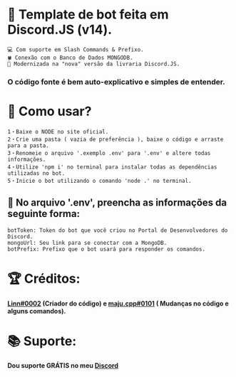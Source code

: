 # 🤖 Template de bot feita em Discord.JS (v14).

```
💻 Com suporte em Slash Commands & Prefixo.
🍀 Conexão com o Banco de Dados MONGODB.
💠 Modernizada na "nova" versão da livraria Discord.JS.
```
### O código fonte é bem auto-explicativo e simples de entender.

# 🏡 Como usar?
```
1・Baixe o NODE no site oficial.
2・Crie uma pasta ( vazia de preferência ), baixe o código e arraste para a pasta. 
3・Renomeie o arquivo '.exemplo .env' para '.env' e altere todas informações.
4・Utilize 'npm i' no terminal para instalar todas as dependências utilizadas no bot.
5・Inicie o bot utilizando o comando 'node .' no terminal.
```

## 🚨 No arquivo '.env', preencha as informações da seguinte forma:
```
botToken: Token do bot que você criou no Portal de Desenvolvedores do Discord.
mongoUrl: Seu link para se conectar com a MongoDB.
botPrefix: Prefixo que o bot usará para responder os comandos.
```

# 🏆 Créditos:
**[Linn#0002](https://discord.gg/nayeon) (Criador do código) e [maju.cpp#0101](https://github.com/majudeveloper) ( Mudanças no código e alguns comandos).**

# 📚 Suporte:

**Dou suporte GRÁTIS no meu [Discord](https://discord.gg/5XUEf4HX9R)**
